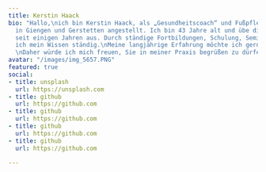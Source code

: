 ```yaml
---
title: Kerstin Haack
bio: "Hallo,\nich bin Kerstin Haack, als „Gesundheitscoach“ und Fußpflegerin im Gesundheitshaus
  in Giengen und Gerstetten angestellt. Ich bin 43 Jahre alt und übe diesen Beruf
  seit einigen Jahren aus. Durch ständige Fortbildungen, Schulung, Seminare erweitere
  ich mein Wissen ständig.\nMeine langjährige Erfahrung möchte ich gerne weitergeben.
  \nDaher würde ich mich freuen, Sie in meiner Praxis begrüßen zu dürfen….\n\n"
avatar: "/images/img_5657.PNG"
featured: true
social:
- title: unsplash
  url: https://unsplash.com
- title: github
  url: https://github.com
- title: github
  url: https://github.com
- title: github
  url: https://github.com
- title: github
  url: https://github.com

---
```

